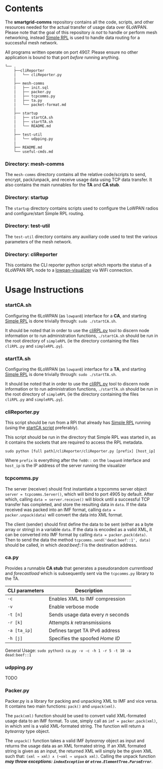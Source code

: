 # Contents
The **smartgrid-comms** repository contains all the code, scripts, and other resources needed for the actual transfer of usage data over 6LoWPAN. Please note that the goal of this repository *is not* to handle or perform mesh networking, instead [Simple RPL](https://github.com/carleton-smart-grid/simpleRPL) is used to handle data routing for a successful mesh network.

All programs written operate on port 4907. Please ensure no other application is bound to that port *before* running anything.

```
└── .
    ├──cliReporter
    |   └── cliReporter.py
    |
    ├── mesh-comms
    |   ├── init.sql
    |   ├── packer.py
    |   ├── tcpcomms.py
    |   ├── ta.py
    |   └── packet-format.md
    |
    ├── startup
    |   ├── startCA.sh
    |   ├── startTA.sh
    |   └── README.md
    |
    ├── test-util
    |   └── udpping.py
    |
    ├── README.md
    └── useful-cmds.md
```
### Directory: mesh-comms
The `mesh-comms` directory contains all the relative code/scripts to send, encrypt, pack/unpack, and receive usage data using TCP data transfer. It also contains the main runnables for the **TA** and **CA stub**.

### Directory: startup
The `startup` directory contains scripts used to configure the LoWPAN radios and configure/start Simple RPL routing.

### Directory: test-util
The `test-util` directory contains any auxiliary code used to test the various parameters of the mesh network.

### Directory: cliReporter
This contains the CLI reporter python script which reports the status of a 6LoWPAN RPL node to a [lowpan-visualizer](https://github.com/carleton-smart-grid/lowpan-visualizer) via WiFi connection.



# Usage Instructions
### startCA.sh
Configuring the 6LoWPAN (as `lowpan0`) interface for a **CA**, and starting [Simple RPL](https://github.com/carleton-smart-grid/simpleRPL) is done trivially through: `sudo ./startCA.sh`.

It should be noted that in order to use the [cliRPL.py](https://github.com/carleton-smart-grid/simpleRPL#getting-information-on-a-running-instance) tool to discern node information or to run administration functions, `./startCA.sh` should be run in the root directory of `simpleRPL` (ie the directory containing the files `cliRPL.py` and `simpleRPL.py`).

### startTA.sh
Configuring the 6LoWPAN (as `lowpan0`) interface for a **TA**, and starting [Simple RPL](https://github.com/carleton-smart-grid/simpleRPL) is done trivially through: `sudo ./startTA.sh`.

It should be noted that in order to use the [cliRPL.py](https://github.com/carleton-smart-grid/simpleRPL#getting-information-on-a-running-instance) tool to discern node information or to run administration functions, `./startTA.sh` should be run in the root directory of `simpleRPL` (ie the directory containing the files `cliRPL.py` and `simpleRPL.py`).

### cliReporter.py
This script should be run from a RPi that already has [Simple RPL](https://github.com/carleton-smart-grid/simpleRPL) running (using the [startCA script](#startCA.sh) preferably).

This script should be run in the directory that Simple RPL was started in, as it contains the sockets that are required to access the RPL metadata.
```
sudo python [full path]/cliReporter/cliReporter.py [prefix] [host_ip]
```
Where `prefix` is everything after the `fe80::` on the `lowpan0` interface and `host_ip` is the IP address of the server running the visualizer

### tcpcomms.py
The server (receiver) should first instantiate a tcpcomms server object `server = tcpcomms.Server()`, which will bind to port 4905 by default. After which, calling `data = server.receive()` will block until a successful TCP transfer has completed, and store the resulting data in `data`. If the data received was packed into an IMF format, calling `data = packer.unpack(data)` will convert the data into XML format.

The client (sender) should first define the data to be sent (either as a byte array or string) in a variable `data`. If the data is encoded as a valid XML, it can be converted into IMF format by calling `data = packer.pack(data)`. Then to send the data the method `tcpcomms.send('dead:beef::1', data)` should be called, in which *dead:beef::1* is the destination address.

### ca.py
Provides a runnable **CA stub** that generates a pseudorandom _currentload_ and _forecastload_ which is subsequently sent via the `tcpcomms.py` library to the TA.

| CLI parameters | Description |
| --- | --- |
| `-c` | Enables XML to IMF compression |
| `-v`| Enable verbose mode |
| `-t [n]` | Sends usage data every _n_ seconds |
| `-r [k]` | Attempts _k_ retransmissions |
| `-a [ta_ip]` | Defines target TA IPv6 address |
| `-h [j]` | Specifies the spoofed _Home ID_ |

General Usage:
`sudo python3 ca.py -v -c -h 1 -r 5 -t 10 -a dead:beef::1`


### udpping.py
TODO

### Packer.py
Packer.py is a library for packing and unpacking XML to IMF and vice versa. It contains two main functions: `pack()` and `unpack(xml)`.

The `pack(xml)` function should be used to convert valid XML-formated usage data to an IMF format. To use, simply call as `imf = packer.pack(xml)`, in which xml is a valid XML-formated string. The function will return a *bytearray* type object.

The `unpack()` function takes a valid IMF *bytearray* object as input and returns the usage data as an XML formated string. If an XML formated string is given as an input, the returned XML will simply be the given XML such that: `(xml → xml) ∧ (¬xml → unpack xml)`. Calling the unpack function _**may throw exceptions: `indexException` or `etree.ElementTree.ParseError`**_.
